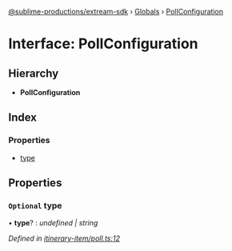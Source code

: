 [@sublime-productions/extream-sdk](../README.md) › [Globals](../globals.md) › [PollConfiguration](pollconfiguration.md)

# Interface: PollConfiguration

## Hierarchy

* **PollConfiguration**

## Index

### Properties

* [type](pollconfiguration.md#optional-type)

## Properties

### `Optional` type

• **type**? : *undefined | string*

*Defined in [itinerary-item/poll.ts:12](https://github.com/Extream-SaaS/ex-sdk/blob/4323002/src/itinerary-item/poll.ts#L12)*
